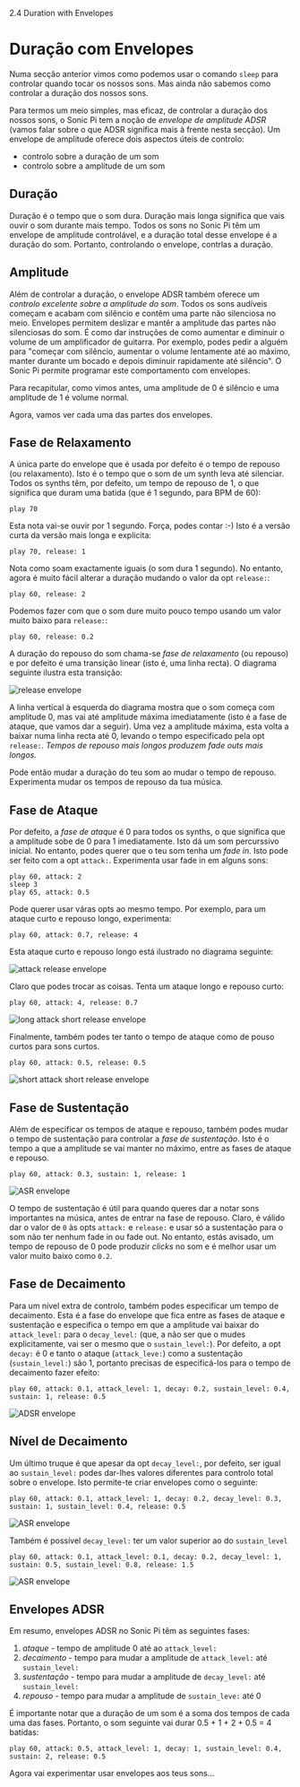 2.4 Duration with Envelopes

# Duração com Envelopes

Numa secção anterior vimos como podemos usar o comando `sleep` para controlar quando tocar os nossos sons. Mas ainda não sabemos como controlar a duração dos nossos sons.

Para termos um meio simples, mas eficaz, de controlar a duração dos nossos sons, o Sonic Pi tem a noção de *envelope de amplitude ADSR* (vamos falar sobre o que ADSR significa mais à frente nesta secção). Um envelope de amplitude oferece dois aspectos úteis de controlo:

* controlo sobre a duração de um som
* controlo sobre a amplitude de um som

## Duração

Duração  é o tempo que o som dura. Duração mais longa significa que vais ouvir o som durante mais tempo. Todos os sons no Sonic Pi têm um envelope de amplitude controlável, e a duração total desse envelope é a duração do som. Portanto, controlando o envelope, contrlas a duração.

## Amplitude

Além de controlar a duração, o envelope ADSR também oferece um *controlo excelente sobre a amplitude do som*. Todos os sons audíveis começam e acabam com silêncio e contêm uma parte não silenciosa no meio. Envelopes permitem deslizar e mantêr a amplitude das partes não silenciosas do som. É como dar instruções de como aumentar e diminuir o volume de um amplificador de guitarra. Por exemplo, podes pedir a alguém para "começar com silêncio, aumentar o volume lentamente até ao máximo, manter durante um bocado e depois diminuir rapidamente até silêncio". O Sonic Pi permite programar este comportamento com envelopes.

Para recapitular, como vimos antes, uma amplitude de 0 é silêncio e uma amplitude de 1 é volume normal.

Agora, vamos ver cada uma das partes dos envelopes.

## Fase de Relaxamento

A única parte do envelope que é usada por defeito é o tempo de repouso (ou relaxamento). Isto é o tempo que o som de um synth leva até silenciar. Todos os synths têm, por defeito, um tempo de repouso de 1, o que significa que duram uma batida (que é 1 segundo, para BPM de 60):

```
play 70
```

Esta nota vai-se ouvir por 1 segundo. Força, podes contar :-) Isto é a versão curta da versão mais longa e explicita:

```
play 70, release: 1
```

Nota como soam exactamente iguais (o som dura 1 segundo). No entanto, agora é muito fácil alterar a duração mudando o valor da opt `release:`:


```
play 60, release: 2
```

Podemos fazer com que o som dure muito pouco tempo usando um valor muito baixo para `release:`:

```
play 60, release: 0.2
```

A duração do repouso do som chama-se *fase de relaxamento* (ou repouso) e por defeito é uma transição linear (isto é, uma linha recta). O diagrama seguinte ilustra esta transição:

![release envelope](../images/tutorial/env-release.png)

A linha vertical à esquerda do diagrama mostra que o som começa com amplitude 0, mas vai até amplitude máxima imediatamente (isto é a fase de ataque, que vamos dar a seguir). Uma vez a amplitude máxima, esta volta a baixar numa linha recta até 0, levando o tempo especificado pela opt `release:`. *Tempos de repouso mais longos produzem fade outs mais longos.*

Pode então mudar a duração do teu som ao mudar o tempo de repouso. Experimenta mudar os tempos de repouso da tua música.

## Fase de Ataque

Por defeito, a *fase de ataque* é 0 para todos os synths, o que significa que a amplitude sobe de 0 para 1 imediatamente. Isto dá um som percurssivo inicial. No entanto, podes querer que o teu som tenha um *fade in*. Isto pode ser feito com a opt `attack:`. Experimenta usar fade in em alguns sons:

```
play 60, attack: 2
sleep 3
play 65, attack: 0.5
```

Pode querer usar váras opts ao mesmo tempo. Por exemplo, para um ataque curto e repouso longo, experimenta:

```
play 60, attack: 0.7, release: 4
```

Esta ataque curto e repouso longo está ilustrado no diagrama seguinte:

![attack release envelope](../images/tutorial/env-attack-release.png)

Claro que podes trocar as coisas. Tenta um ataque longo e repouso curto:

```
play 60, attack: 4, release: 0.7
```

![long attack short release envelope](../images/tutorial/env-long-attack-short-release.png)

Finalmente, também podes ter tanto o tempo de ataque como de pouso curtos para sons curtos.

```
play 60, attack: 0.5, release: 0.5
```

![short attack short release envelope](../images/tutorial/env-short-attack-short-release.png)

## Fase de Sustentação

Além de especificar os tempos de ataque e repouso, também podes mudar o tempo de sustentação para controlar a *fase de sustentação*. Isto é o tempo a que a amplitude se vai manter no máximo, entre as fases de ataque e repouso.

```
play 60, attack: 0.3, sustain: 1, release: 1
```

![ASR envelope](../images/tutorial/env-attack-sustain-release.png)

O tempo de sustentação é útil para quando queres dar a notar sons importantes na música, antes de entrar na fase de repouso. Claro, é válido dar o valor de `0` às opts `attack:` e `release:` e usar só a sustentação para o som não ter nenhum fade in ou fade out. No entanto, estás avisado, um tempo de repouso de 0 pode produzir *clicks* no som e é melhor usar um valor muito baixo como `0.2`.


## Fase de Decaimento

Para um nível extra de controlo, também podes especificar um tempo de decaimento. Esta é a fase do envelope que fica entre as fases de ataque e sustentação e especifica o tempo em que a amplitude vai baixar do `attack_level:` para o `decay_level:` (que, a não ser que o mudes explicitamente, vai ser o mesmo que o `sustain_level:`). Por defeito, a opt `decay:` é 0 e tanto o ataque (`attack_leve:`) como a sustentação (`sustain_level:`) são 1, portanto precisas de especificá-los para o tempo de decaimento fazer efeito:

```
play 60, attack: 0.1, attack_level: 1, decay: 0.2, sustain_level: 0.4, sustain: 1, release: 0.5
```

![ADSR envelope](../images/tutorial/env-attack-decay-sustain-release.png)


## Nível de Decaimento

Um último truque é que apesar da opt `decay_level:`, por defeito, ser igual ao `sustain_level:` podes dar-lhes valores diferentes para controlo total sobre o envelope. Isto permite-te criar envelopes como o seguinte:

```
play 60, attack: 0.1, attack_level: 1, decay: 0.2, decay_level: 0.3, sustain: 1, sustain_level: 0.4, release: 0.5
```

![ASR envelope](../images/tutorial/env-decay-level.png)

Também é possível `decay_level:` ter um valor superior ao do `sustain_level`

```
play 60, attack: 0.1, attack_level: 0.1, decay: 0.2, decay_level: 1, sustain: 0.5, sustain_level: 0.8, release: 1.5
```

![ASR envelope](../images/tutorial/env-decay-level-2.png)

## Envelopes ADSR

Em resumo, envelopes ADSR no Sonic Pi têm as seguintes fases:

1. *ataque* - tempo de amplitude 0 até ao `attack_level:`
2. *decaimento* - tempo para mudar a amplitude de `attack_level:` até `sustain_level:`
3. *sustentação* - tempo para mudar a amplitude de `decay_level:` até `sustain_level:`
4. *repouso* - tempo para mudar a amplitude de `sustain_leve:` até 0

É importante notar que a duração de um som é a soma dos tempos de cada uma das fases. Portanto, o som seguinte vai durar 0.5 + 1 + 2 + 0.5 = 4 batidas:

```
play 60, attack: 0.5, attack_level: 1, decay: 1, sustain_level: 0.4, sustain: 2, release: 0.5
```

Agora vai experimentar usar envelopes aos teus sons...
